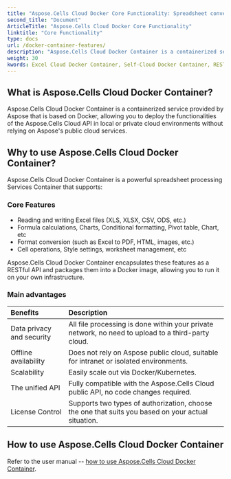 ```yaml
---
title: "Aspose.Cells Cloud Docker Core Functionality: Spreadsheet conversion, merged, splitting, protecting, data processing, and more."
second_title: "Document"
ArticleTitle: "Aspose.Cells Cloud Docker Core Functionality"
linktitle: "Core Functionality"
type: docs
url: /docker-container-features/
description: "Aspose.Cells Cloud Docker Container is a containerized service provided by Aspose that is based on Docker, allowing you to deploy the functionalities of the Aspose.Cells Cloud API in local or private cloud environments without relying on Aspose's public cloud services."
weight: 30
kwords: Excel Cloud Docker Container, Self-Cloud Docker Container, REST Docker Container, Spreadsheet, PDF, CSV, Json, Markdown, Docker Image, Docker Container
---
```


## What is Aspose.Cells Cloud Docker Container?

Aspose.Cells Cloud Docker Container is a containerized service provided by Aspose that is based on Docker, allowing you to deploy the functionalities of the Aspose.Cells Cloud API in local or private cloud environments without relying on Aspose's public cloud services.

## Why to use Aspose.Cells Cloud Docker Container?

Aspose.Cells Cloud Docker Container is a powerful spreadsheet processing Services Container that supports:

### Core Features

- Reading and writing Excel files (XLS, XLSX, CSV, ODS, etc.)
- Formula calculations, Charts, Conditional formatting, Pivot table, Chart, etc
- Format conversion (such as Excel to PDF, HTML, images, etc.)
- Cell operations, Style settings, worksheet management, etc

Aspose.Cells Cloud Docker Container encapsulates these features as a RESTful API and packages them into a Docker image, allowing you to run it on your own infrastructure.

### Main advantages

| Benefits  | Description |
| :- | :- |
| Data privacy and security | All file processing is done within your private network, no need to upload to a third-party cloud. |
| Offline availability | Does not rely on Aspose public cloud, suitable for intranet or isolated environments. |
| Scalability | Easily scale out via Docker/Kubernetes. |
| The unified API | Fully compatible with the Aspose.Cells Cloud public API, no code changes required. |
| License Control | Supports two types of authorization, choose the one that suits you based on your actual situation. |

## How to use Aspose.Cells Cloud Docker Container

Refer to the user manual -- [how to use Aspose.Cells Cloud Docker Container](https://docs.aspose.cloud/cells/docker-developer-guide/#run-asposecells-cloud-docker-container).
